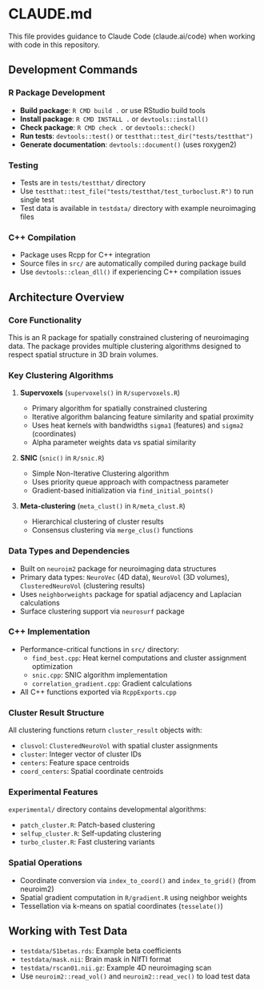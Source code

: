 # CLAUDE.md

This file provides guidance to Claude Code (claude.ai/code) when working with code in this repository.

## Development Commands

### R Package Development
- **Build package**: `R CMD build .` or use RStudio build tools
- **Install package**: `R CMD INSTALL .` or `devtools::install()`
- **Check package**: `R CMD check .` or `devtools::check()`
- **Run tests**: `devtools::test()` or `testthat::test_dir("tests/testthat")`
- **Generate documentation**: `devtools::document()` (uses roxygen2)

### Testing
- Tests are in `tests/testthat/` directory
- Use `testthat::test_file("tests/testthat/test_turboclust.R")` to run single test
- Test data is available in `testdata/` directory with example neuroimaging files

### C++ Compilation
- Package uses Rcpp for C++ integration
- Source files in `src/` are automatically compiled during package build
- Use `devtools::clean_dll()` if experiencing C++ compilation issues

## Architecture Overview

### Core Functionality
This is an R package for spatially constrained clustering of neuroimaging data. The package provides multiple clustering algorithms designed to respect spatial structure in 3D brain volumes.

### Key Clustering Algorithms

1. **Supervoxels** (`supervoxels()` in `R/supervoxels.R`)
   - Primary algorithm for spatially constrained clustering
   - Iterative algorithm balancing feature similarity and spatial proximity
   - Uses heat kernels with bandwidths `sigma1` (features) and `sigma2` (coordinates)
   - Alpha parameter weights data vs spatial similarity

2. **SNIC** (`snic()` in `R/snic.R`) 
   - Simple Non-Iterative Clustering algorithm
   - Uses priority queue approach with compactness parameter
   - Gradient-based initialization via `find_initial_points()`

3. **Meta-clustering** (`meta_clust()` in `R/meta_clust.R`)
   - Hierarchical clustering of cluster results
   - Consensus clustering via `merge_clus()` functions

### Data Types and Dependencies
- Built on `neuroim2` package for neuroimaging data structures
- Primary data types: `NeuroVec` (4D data), `NeuroVol` (3D volumes), `ClusteredNeuroVol` (clustering results)
- Uses `neighborweights` package for spatial adjacency and Laplacian calculations
- Surface clustering support via `neurosurf` package

### C++ Implementation
- Performance-critical functions in `src/` directory:
  - `find_best.cpp`: Heat kernel computations and cluster assignment optimization
  - `snic.cpp`: SNIC algorithm implementation  
  - `correlation_gradient.cpp`: Gradient calculations
- All C++ functions exported via `RcppExports.cpp`

### Cluster Result Structure
All clustering functions return `cluster_result` objects with:
- `clusvol`: `ClusteredNeuroVol` with spatial cluster assignments
- `cluster`: Integer vector of cluster IDs
- `centers`: Feature space centroids
- `coord_centers`: Spatial coordinate centroids

### Experimental Features
`experimental/` directory contains developmental algorithms:
- `patch_cluster.R`: Patch-based clustering
- `selfup_cluster.R`: Self-updating clustering
- `turbo_cluster.R`: Fast clustering variants

### Spatial Operations
- Coordinate conversion via `index_to_coord()` and `index_to_grid()` (from neuroim2)
- Spatial gradient computation in `R/gradient.R` using neighbor weights
- Tessellation via k-means on spatial coordinates (`tesselate()`)

## Working with Test Data
- `testdata/S1betas.rds`: Example beta coefficients
- `testdata/mask.nii`: Brain mask in NIfTI format  
- `testdata/rscan01.nii.gz`: Example 4D neuroimaging scan
- Use `neuroim2::read_vol()` and `neuroim2::read_vec()` to load test data